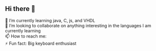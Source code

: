 ## Hi there 👋
🌱 I’m currently learning java, C, js, <html> and VHDL <br />
👯 I’m looking to collaborate on anything interesting in the languages I am currently learning <br />
📫 How to reach me: <br />
⚡ Fun fact: Big keyboard enthusiast <br />
